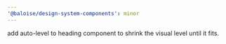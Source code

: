 ```yaml
---
'@baloise/design-system-components': minor
---
```


add auto-level to heading component to shrink the visual level until it fits.
